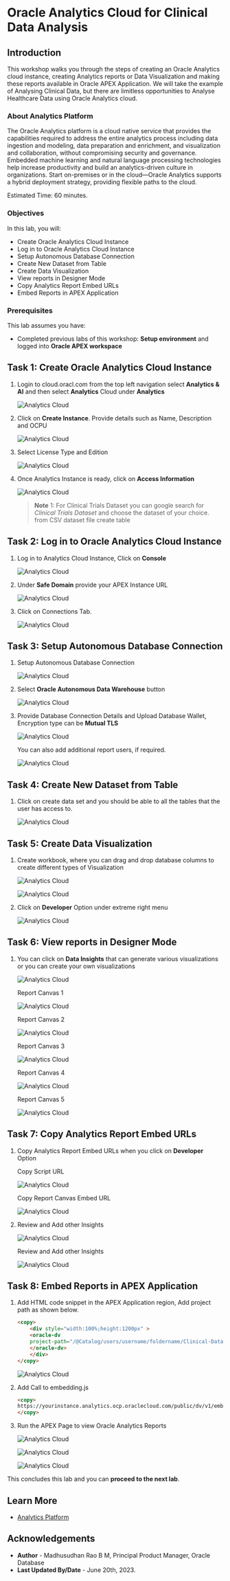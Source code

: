 # Oracle Analytics Cloud for Clinical Data Analysis

## Introduction

This workshop walks you through the steps of creating an Oracle Analytics cloud instance, creating Analytics reports or Data Visualization and making these reports available in Oracle APEX Application. We will take the example of Analysing Clinical Data, but there are limitless opportunities to Analyse Healthcare Data using Oracle Analytics cloud.
 
### About Analytics Platform

The Oracle Analytics platform is a cloud native service that provides the capabilities required to address the entire analytics process including data ingestion and modeling, data preparation and enrichment, and visualization and collaboration, without compromising security and governance. Embedded machine learning and natural language processing technologies help increase productivity and build an analytics-driven culture in organizations. Start on-premises or in the cloud—Oracle Analytics supports a hybrid deployment strategy, providing flexible paths to the cloud.
  
Estimated Time: 60 minutes.  
 
### Objectives

In this lab, you will:
 
* Create Oracle Analytics Cloud Instance
* Log in to Oracle Analytics Cloud Instance
* Setup Autonomous Database Connection
* Create New Dataset from Table
* Create Data Visualization
* View reports in Designer Mode
* Copy Analytics Report Embed URLs
* Embed Reports in APEX Application
   
### Prerequisites

This lab assumes you have:

* Completed previous labs of this workshop: **Setup environment** and logged into **Oracle APEX workspace**

## Task 1: Create Oracle Analytics Cloud Instance
 
1. Login to cloud.oracl.com from the top left navigation select **Analytics & AI** and then select **Analytics** Cloud under **Analytics**
 
    ![Analytics Cloud](images/analytics-reports-1.png " ")

2. Click on **Create Instance**. Provide details such as Name, Description and OCPU

    ![Analytics Cloud](images/analytics-reports-2.png " ")

3. Select License Type and Edition

    ![Analytics Cloud](images/analytics-reports-3.png " ")

4. Once Analytics Instance is ready, click on **Access Information**

    ![Analytics Cloud](images/analytics-reports-4.png " ")

    > **Note** 1: For Clinical Trials Dataset you can google search for *Clinical Trials Dataset* and choose the dataset of your choice. from CSV dataset file create table  

## Task 2: Log in to Oracle Analytics Cloud Instance

1. Log in to Analytics Cloud Instance, Click on **Console**

    ![Analytics Cloud](images/analytics-reports-5.png " ")

2. Under **Safe Domain** provide your APEX Instance URL

    ![Analytics Cloud](images/analytics-reports-6.png " ")

3. Click on Connections Tab.

    ![Analytics Cloud](images/analytics-reports-7.png " ")

## Task 3: Setup Autonomous Database Connection

1. Setup Autonomous Database Connection

    ![Analytics Cloud](images/analytics-reports-8.png " ")

2. Select **Oracle Autonomous Data Warehouse** button

    ![Analytics Cloud](images/analytics-reports-9.png " ")

3. Provide Database Connection Details and Upload Database Wallet, Encryption type can be **Mutual TLS**

    ![Analytics Cloud](images/analytics-reports-10.png " ")

    You can also add additional report users, if required.

    ![Analytics Cloud](images/analytics-reports-11.png " ")

## Task 4: Create New Dataset from Table

1. Click on create data set and you should be able to all the tables that the user has access to.

    ![Analytics Cloud](images/analytics-reports-12.png " ")

## Task 5: Create Data Visualization

1. Create workbook, where you can drag and drop database columns to create different types of Visualization

    ![Analytics Cloud](images/analytics-reports-19.png " ")

    ![Analytics Cloud](images/analytics-reports-20.png " ")

2. Click on **Developer** Option under extreme right menu

    ![Analytics Cloud](images/analytics-reports-21.png " ")

## Task 6: View reports in Designer Mode

1. You can click on **Data Insights** that can generate various visualizations or you can create your own visualizations
 
    ![Analytics Cloud](images/analytics-reports-13.png " ")

    Report Canvas 1

    ![Analytics Cloud](images/analytics-reports-14.png " ")

    Report Canvas 2

    ![Analytics Cloud](images/analytics-reports-15.png " ")

    Report Canvas 3

    ![Analytics Cloud](images/analytics-reports-16.png " ")

    Report Canvas 4

    ![Analytics Cloud](images/analytics-reports-17.png " ")

    Report Canvas 5

    ![Analytics Cloud](images/analytics-reports-18.png " ")

## Task 7: Copy Analytics Report Embed URLs 

1. Copy Analytics Report Embed URLs when you click on **Developer** Option

    Copy Script URL

    ![Analytics Cloud](images/analytics-reports-22.png " ")

    Copy Report Canvas Embed URL 

    ![Analytics Cloud](images/analytics-reports-23.png " ")

2. Review and Add other Insights

    ![Analytics Cloud](images/analytics-reports-24.png " ")

    Review and Add other Insights

    ![Analytics Cloud](images/analytics-reports-25.png " ")

## Task 8: Embed Reports in APEX Application

1. Add HTML code snippet in the APEX Application region, Add project path as shown below.

    ```html
    <copy>
        <div style="width:100%;height:1200px" >
        <oracle-dv 
        project-path="/@Catalog/users/username/foldername/Clinical-Dataset-Workbook" >
        </oracle-dv>
        </div>
    </copy>
    ```

    ![Analytics Cloud](images/analytics-reports-28.png " ")

2. Add Call to embedding.js

    ```html
    <copy>
    https://yourinstance.analytics.ocp.oraclecloud.com/public/dv/v1/embedding/standalone/embedding.js
    </copy>
    ```

3. Run the APEX Page to view Oracle Analytics Reports

    ![Analytics Cloud](images/analytics-reports-29.png " ")

    ![Analytics Cloud](images/analytics-reports-26.png " ")

    ![Analytics Cloud](images/analytics-reports-27.png " ")

This concludes this lab and you can **proceed to the next lab**.

## Learn More

* [Analytics Platform](https://www.oracle.com/in/business-analytics/analytics-platform/)

## Acknowledgements
* **Author** - Madhusudhan Rao B M, Principal Product Manager, Oracle Database
* **Last Updated By/Date** - June 20th, 2023.